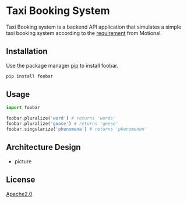 # Taxi Booking System

Taxi Booking system is a backend API application that simulates a simple taxi booking system according to the [requirement](Requirements.md) from Motional. 

## Installation

Use the package manager [pip](https://pip.pypa.io/en/stable/) to install foobar.

```bash
pip install foobar
```

## Usage

```python
import foobar

foobar.pluralize('word') # returns 'words'
foobar.pluralize('goose') # returns 'geese'
foobar.singularize('phenomena') # returns 'phenomenon'
```

## Architecture Design
- picture


## License
[Apache2.0](https://www.apache.org/licenses/LICENSE-2.0)
